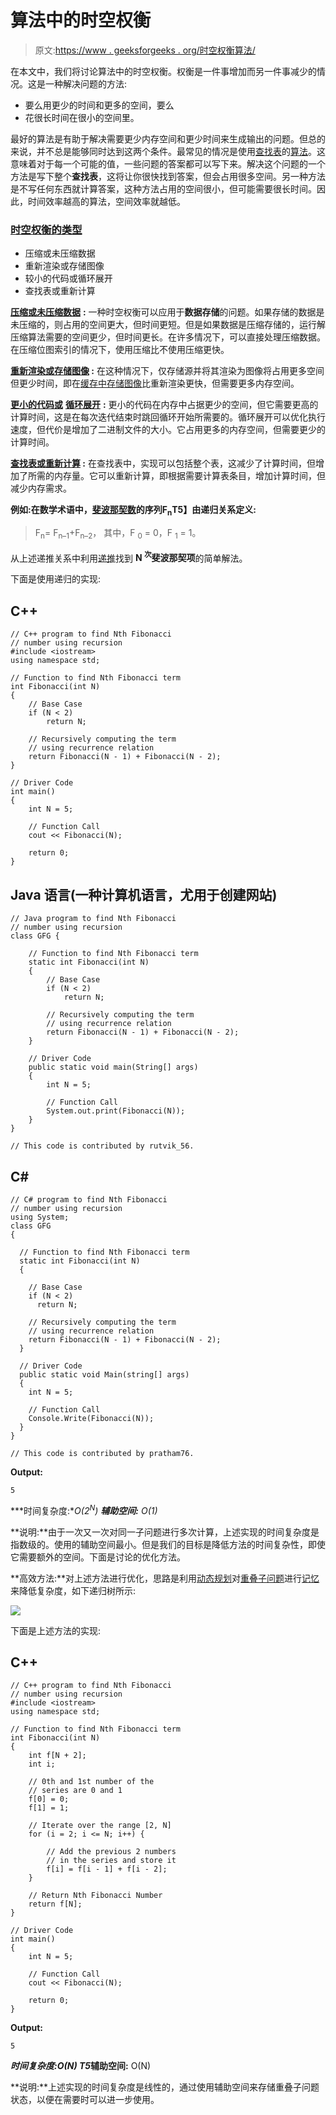 # 算法中的时空权衡

> 原文:[https://www . geeksforgeeks . org/时空权衡算法/](https://www.geeksforgeeks.org/time-space-trade-off-in-algorithms/)

在本文中，我们将讨论算法中的时空权衡。权衡是一件事增加而另一件事减少的情况。这是一种解决问题的方法:

*   要么用更少的时间和更多的空间，要么
*   花很长时间在很小的空间里。

最好的算法是有助于解决需要更少内存空间和更少时间来生成输出的问题。但总的来说，并不总是能够同时达到这两个条件。最常见的情况是使用[查找表](https://www.geeksforgeeks.org/sparse-table/)的[算法](https://www.geeksforgeeks.org/fundamentals-of-algorithms/)。这意味着对于每一个可能的值，一些问题的答案都可以写下来。解决这个问题的一个方法是写下整个**查找表**，这将让你很快找到答案，但会占用很多空间。另一种方法是不写任何东西就计算答案，这种方法占用的空间很小，但可能需要很长时间。因此，时间效率越高的算法，空间效率就越低。

### <u>时空权衡的类型</u>

*   压缩或未压缩数据
*   重新渲染或存储图像
*   较小的代码或循环展开
*   查找表或重新计算

[**<u>压缩或未压缩数据</u>**](https://www.geeksforgeeks.org/compressing-and-decompressing-files-in-java/) **:** 一种时空权衡可以应用于**数据存储**的问题。如果存储的数据是未压缩的，则占用的空间更大，但时间更短。但是如果数据是压缩存储的，运行解压缩算法需要的空间更少，但时间更长。在许多情况下，可以直接处理压缩数据。在压缩位图索引的情况下，使用压缩比不使用压缩更快。

**<u>重新渲染或存储图像</u> :** 在这种情况下，仅存储源并将其渲染为图像将占用更多空间但更少时间，即在[缓存中存储图像](https://www.geeksforgeeks.org/cache-memory-in-computer-organization/)比重新渲染更快，但需要更多内存空间。

**<u>更小的代码或</u>** [**<u>循环展开</u>**](https://www.geeksforgeeks.org/loop-unrolling/) **:** 更小的代码在内存中占据更少的空间，但它需要更高的计算时间，这是在每次迭代结束时跳回循环开始所需要的。循环展开可以优化执行速度，但代价是增加了二进制文件的大小。它占用更多的内存空间，但需要更少的计算时间。

**<u>查找表或重新计算</u> :** 在查找表中，实现可以包括整个表，这减少了计算时间，但增加了所需的内存量。它可以重新计算，即根据需要计算表条目，增加计算时间，但减少内存需求。

**例如:**在数学术语中，[斐波那契数](https://www.geeksforgeeks.org/program-for-nth-fibonacci-number/)的序列**F<sub>n</sub>T5】由递归关系定义:**

> F<sub>n</sub>= F<sub>n–1</sub>+F<sub>n–2</sub>，
> 其中，F <sub>0</sub> = 0，F <sub>1</sub> = 1。

从上述递推关系中利用[递推](https://www.geeksforgeeks.org/recursion/)找到 **N <sup>次</sup>斐波那契项**的简单解法。

下面是使用递归的实现:

## C++

```
// C++ program to find Nth Fibonacci
// number using recursion
#include <iostream>
using namespace std;

// Function to find Nth Fibonacci term
int Fibonacci(int N)
{
    // Base Case
    if (N < 2)
        return N;

    // Recursively computing the term
    // using recurrence relation
    return Fibonacci(N - 1) + Fibonacci(N - 2);
}

// Driver Code
int main()
{
    int N = 5;

    // Function Call
    cout << Fibonacci(N);

    return 0;
}
```

## Java 语言(一种计算机语言，尤用于创建网站)

```
// Java program to find Nth Fibonacci
// number using recursion
class GFG {

    // Function to find Nth Fibonacci term
    static int Fibonacci(int N)
    {
        // Base Case
        if (N < 2)
            return N;

        // Recursively computing the term
        // using recurrence relation
        return Fibonacci(N - 1) + Fibonacci(N - 2);
    }

    // Driver Code
    public static void main(String[] args)
    {
        int N = 5;

        // Function Call
        System.out.print(Fibonacci(N));
    }
}

// This code is contributed by rutvik_56.
```

## C#

```
// C# program to find Nth Fibonacci
// number using recursion
using System;
class GFG
{

  // Function to find Nth Fibonacci term
  static int Fibonacci(int N)
  {

    // Base Case
    if (N < 2)
      return N;

    // Recursively computing the term
    // using recurrence relation
    return Fibonacci(N - 1) + Fibonacci(N - 2);
  }

  // Driver Code
  public static void Main(string[] args)
  {
    int N = 5;

    // Function Call
    Console.Write(Fibonacci(N));
  }
}

// This code is contributed by pratham76.
```

**Output:** 

```
5
```

***时间复杂度:**O(2<sup>N</sup>)*
***辅助空间:** O(1)*

**说明:**由于一次又一次对同一子问题进行多次计算，上述实现的时间复杂度是指数级的。使用的辅助空间最小。但是我们的目标是降低方法的时间复杂性，即使它需要额外的空间。下面是讨论的优化方法。

**高效方法:**对上述方法进行优化，思路是利用[动态规划](https://www.geeksforgeeks.org/dynamic-programming/)对[重叠子问题](https://www.geeksforgeeks.org/overlapping-subproblems-property-in-dynamic-programming-dp-1/)进行[记忆](https://www.geeksforgeeks.org/memoization-1d-2d-and-3d/)来降低复杂度，如下递归树所示:

[![](img/bdbe6f79afb9e4613f61230c5ebe705d.png)](https://media.geeksforgeeks.org/wp-content/uploads/20200914184241/fibonacci.jpg)

下面是上述方法的实现:

## C++

```
// C++ program to find Nth Fibonacci
// number using recursion
#include <iostream>
using namespace std;

// Function to find Nth Fibonacci term
int Fibonacci(int N)
{
    int f[N + 2];
    int i;

    // 0th and 1st number of the
    // series are 0 and 1
    f[0] = 0;
    f[1] = 1;

    // Iterate over the range [2, N]
    for (i = 2; i <= N; i++) {

        // Add the previous 2 numbers
        // in the series and store it
        f[i] = f[i - 1] + f[i - 2];
    }

    // Return Nth Fibonacci Number
    return f[N];
}

// Driver Code
int main()
{
    int N = 5;

    // Function Call
    cout << Fibonacci(N);

    return 0;
}
```

**Output:** 

```
5
```

***时间复杂度:**O(N)*
T5**辅助空间:** O(N)

**说明:**上述实现的时间复杂度是线性的，通过使用辅助空间来存储重叠子问题状态，以便在需要时可以进一步使用。